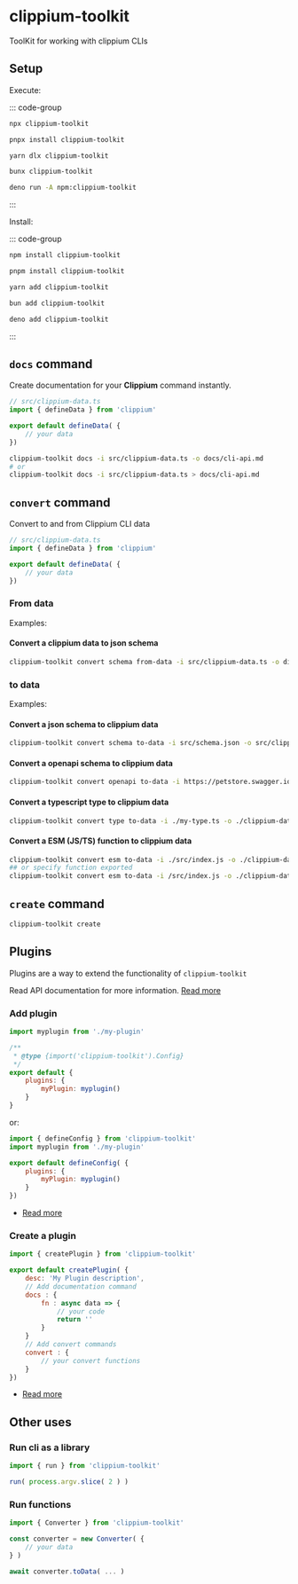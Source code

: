 # clippium-toolkit

ToolKit for working with clippium CLIs

## Setup

Execute:

::: code-group
```bash [npm]
npx clippium-toolkit 
```
```bash [pnpm]
pnpx install clippium-toolkit 
```
```bash [yarn]
yarn dlx clippium-toolkit 
```
```bash [bun]
bunx clippium-toolkit
```
```bash [deno]
deno run -A npm:clippium-toolkit 
```
:::

Install:

::: code-group
```bash [npm]
npm install clippium-toolkit
```
```bash [pnpm]
pnpm install clippium-toolkit
```
```bash [yarn]
yarn add clippium-toolkit
```
```bash [bun]
bun add clippium-toolkit
```
```bash [deno]
deno add clippium-toolkit
```
:::

## `docs` command

Create documentation for your **Clippium** command instantly.

```js
// src/clippium-data.ts
import { defineData } from 'clippium'

export default defineData( {
	// your data
})
```
```bash
clippium-toolkit docs -i src/clippium-data.ts -o docs/cli-api.md
# or
clippium-toolkit docs -i src/clippium-data.ts > docs/cli-api.md
```

## `convert` command

Convert to and from Clippium CLI data

```js
// src/clippium-data.ts
import { defineData } from 'clippium'

export default defineData( {
	// your data
})
```

### From data

Examples:

#### Convert a clippium data to json schema

```bash
clippium-toolkit convert schema from-data -i src/clippium-data.ts -o dist/schema.json
```

### to data

Examples:

#### Convert a json schema to clippium data

```bash
clippium-toolkit convert schema to-data -i src/schema.json -o src/clippium-data.ts
```

#### Convert a openapi schema to clippium data
```bash
clippium-toolkit convert openapi to-data -i https://petstore.swagger.io/v2/swagger.json -o ./src/data.js
```

#### Convert a typescript type to clippium data

```bash
clippium-toolkit convert type to-data -i ./my-type.ts -o ./clippium-data.ts --type MyType 
```

#### Convert a ESM (JS/TS) function to clippium data

```bash
clippium-toolkit convert esm to-data -i ./src/index.js -o ./clippium-data.ts
## or specify function exported
clippium-toolkit convert esm to-data -i /src/index.js -o ./clippium-data.ts --export add
```

## `create` command

```bash
clippium-toolkit create
```

## Plugins

Plugins are a way to extend the functionality of `clippium-toolkit`

Read API documentation for more information. [Read more](https://clippium.pigeonposse.com/guide/toolkit/api)

### Add plugin

```js
import myplugin from './my-plugin'

/**
 * @type {import('clippium-toolkit').Config}
 */
export default {
	plugins: {
		myPlugin: myplugin()
	}
}
```

or: 

```js
import { defineConfig } from 'clippium-toolkit'
import myplugin from './my-plugin'

export default defineConfig( {
	plugins: {
		myPlugin: myplugin()
	}
})
```

- [Read more](https://clippium.pigeonposse.com/guide/toolkit/api#defineConfig)

### Create a plugin

```js
import { createPlugin } from 'clippium-toolkit'

export default createPlugin( {
	desc: 'My Plugin description',
	// Add documentation command
	docs : {
		fn : async data => {
			// your code
			return ''
		}
	}
	// Add convert commands
	convert : {
		// your convert functions
	}
})
```

- [Read more](https://clippium.pigeonposse.com/guide/toolkit/api#createPlugin)

## Other uses

### Run cli as a library

```js
import { run } from 'clippium-toolkit'

run( process.argv.slice( 2 ) )
```

### Run functions 
```js
import { Converter } from 'clippium-toolkit'

const converter = new Converter( {
	// your data
} )

await converter.toData( ... )

```
